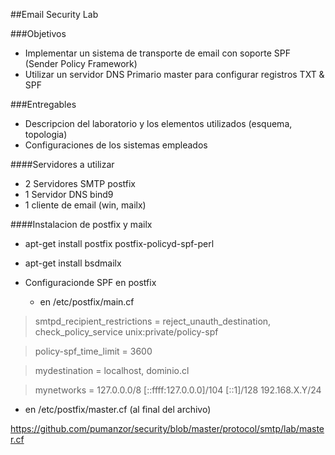 ##Email Security Lab

###Objetivos
* Implementar un sistema de transporte de email con soporte SPF (Sender Policy Framework)
* Utilizar un servidor DNS Primario master para configurar registros TXT & SPF

###Entregables
* Descripcion del laboratorio y los elementos utilizados (esquema, topologia)
* Configuraciones de los sistemas empleados

####Servidores a utilizar

* 2 Servidores SMTP postfix
* 1 Servidor DNS bind9
* 1 cliente de email (win, mailx)

####Instalacion de postfix y mailx

* apt-get install postfix postfix-policyd-spf-perl
* apt-get install bsdmailx

* Configuracionde SPF en postfix

  - en /etc/postfix/main.cf

> smtpd_recipient_restrictions = reject_unauth_destination, check_policy_service unix:private/policy-spf

> policy-spf_time_limit = 3600

> mydestination = localhost, dominio.cl

> mynetworks = 127.0.0.0/8 [::ffff:127.0.0.0]/104 [::1]/128 192.168.X.Y/24

  - en /etc/postfix/master.cf (al final del archivo)

https://github.com/pumanzor/security/blob/master/protocol/smtp/lab/master.cf

